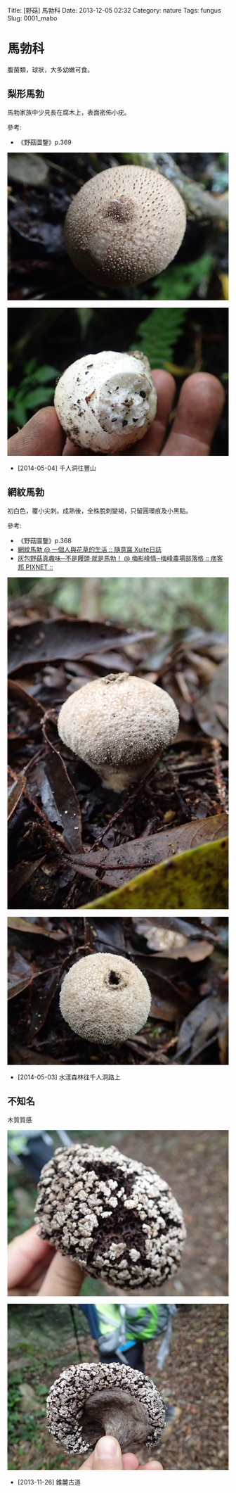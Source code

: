 Title: [野菇] 馬勃科
Date: 2013-12-05 02:32
Category: nature
Tags: fungus
Slug: 0001_mabo

# 馬勃科

腹菌類，球狀，大多幼嫩可食。

## 梨形馬勃

馬勃家族中少見長在腐木上，表面密佈小疣。

參考:

* 《野菇圖鑒》p.369

![](/static/images/nature/fungus/0001/tn_P5040898.JPG)

![](/static/images/nature/fungus/0001/tn_P5040901.JPG)

* [2014-05-04] 千人洞往豐山

## 網紋馬勃

初白色，覆小尖刺。成熟後，全株脫刺變褐，只留圓環痕及小黑點。

參考:

* 《野菇圖鑒》p.368
* [網紋馬勃 @ 一個人與花草的生活 :: 隨意窩 Xuite日誌](http://blog.xuite.net/e2202778/boaboa/54822701-網紋馬勃)
* [灰包野菇真趣味─不是饅頭‧就是馬勃！ @ 梅影峰情─梅峰農場部落格 :: 痞客邦 PIXNET ::](http://mffarm.pixnet.net/blog/post/68341967-灰包野菇真趣味─不是饅頭‧就是馬勃！)

![](/static/images/nature/fungus/0001/tn_P5030745.JPG)

![](/static/images/nature/fungus/0001/tn_P5030744.JPG)

* [2014-05-03] 水漾森林往千人洞路上

## 不知名

木質質感

![](/static/images/nature/fungus/0001/tn_PB170504.JPG)

![](/static/images/nature/fungus/0001/tn_PB170503.JPG)

* [2013-11-26] 錐麓古道
